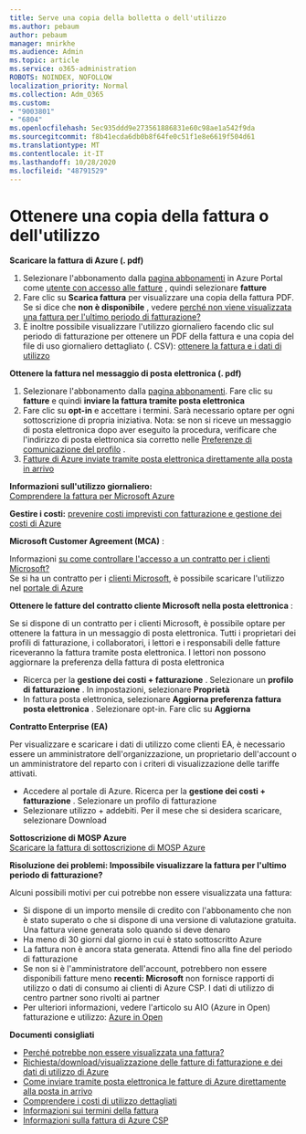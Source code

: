 ```yaml
---
title: Serve una copia della bolletta o dell'utilizzo
ms.author: pebaum
author: pebaum
manager: mnirkhe
ms.audience: Admin
ms.topic: article
ms.service: o365-administration
ROBOTS: NOINDEX, NOFOLLOW
localization_priority: Normal
ms.collection: Adm_O365
ms.custom:
- "9003801"
- "6804"
ms.openlocfilehash: 5ec935ddd9e273561886831e60c98ae1a542f9da
ms.sourcegitcommit: f8b41ecda6db0b8f64fe0c51f1e8e6619f504d61
ms.translationtype: MT
ms.contentlocale: it-IT
ms.lasthandoff: 10/28/2020
ms.locfileid: "48791529"
---
```

# <a name="get-a-copy-of-your-bill-or-usage"></a>Ottenere una copia della fattura o dell'utilizzo

**Scaricare la fattura di Azure (. pdf)**

1. Selezionare l'abbonamento dalla [pagina abbonamenti](https://portal.azure.com/#blade/Microsoft_Azure_Billing/SubscriptionsBlade) in Azure Portal come [utente con accesso alle fatture](https://docs.microsoft.com/azure/cost-management-billing/manage/manage-billing-access?WT.mc_id=Portal-Microsoft_Azure_Support) , quindi selezionare **fatture**
2. Fare clic su **Scarica fattura** per visualizzare una copia della fattura PDF. Se si dice che **non è disponibile** , vedere [perché non viene visualizzata una fattura per l'ultimo periodo di fatturazione?](https://docs.microsoft.com/azure/cost-management-billing/manage/download-azure-invoice-daily-usage-date?WT.mc_id=Portal-Microsoft_Azure_Support#noinvoice)
3. È inoltre possibile visualizzare l'utilizzo giornaliero facendo clic sul periodo di fatturazione per ottenere un PDF della fattura e una copia del file di uso giornaliero dettagliato (. CSV): [ottenere la fattura e i dati di utilizzo](https://docs.microsoft.com/azure/cost-management-billing/manage/download-azure-invoice-daily-usage-date?WT.mc_id=Portal-Microsoft_Azure_Support)

**Ottenere la fattura nel messaggio di posta elettronica (. pdf)**

1. Selezionare l'abbonamento dalla [pagina abbonamenti](https://ms.portal.azure.com/#blade/Microsoft_Azure_Billing/SubscriptionsBlade). Fare clic su **fatture** e quindi **inviare la fattura tramite posta elettronica**
2. Fare clic su **opt-in** e accettare i termini. Sarà necessario optare per ogni sottoscrizione di propria iniziativa. Nota: se non si riceve un messaggio di posta elettronica dopo aver eseguito la procedura, verificare che l'indirizzo di posta elettronica sia corretto nelle [Preferenze di comunicazione del profilo](https://account.windowsazure.com/profile) .
3. [Fatture di Azure inviate tramite posta elettronica direttamente alla posta in arrivo](https://azure.microsoft.com/blog/azure-email-invoices/)

**Informazioni sull'utilizzo giornaliero:**  
 [Comprendere la fattura per Microsoft Azure](https://docs.microsoft.com/azure/cost-management-billing/understand/review-individual-bill?WT.mc_id=Portal-Microsoft_Azure_Support)  

**Gestire i costi:** [prevenire costi imprevisti con fatturazione e gestione dei costi di Azure](https://docs.microsoft.com/azure/cost-management-billing/manage/getting-started?WT.mc_id=Portal-Microsoft_Azure_Support)  

**Microsoft Customer Agreement (MCA)** :

Informazioni  [su come controllare l'accesso a un contratto per i clienti Microsoft?](https://docs.microsoft.com/azure/cost-management-billing/manage/download-azure-invoice-daily-usage-date?WT.mc_id=Portal-Microsoft_Azure_Support#check-access-to-a-microsoft-customer-agreement)  
Se si ha un contratto per i [clienti Microsoft](https://docs.microsoft.com/azure/cost-management-billing/manage/download-azure-invoice-daily-usage-date?WT.mc_id=Portal-Microsoft_Azure_Support#check-access-to-a-microsoft-customer-agreement), è possibile scaricare l'utilizzo nel [portale di Azure](https://portal.azure.com/)

**Ottenere le fatture del contratto cliente Microsoft nella posta elettronica** :

Se si dispone di un contratto per i clienti Microsoft, è possibile optare per ottenere la fattura in un messaggio di posta elettronica. Tutti i proprietari dei profili di fatturazione, i collaboratori, i lettori e i responsabili delle fatture riceveranno la fattura tramite posta elettronica. I lettori non possono aggiornare la preferenza della fattura di posta elettronica

- Ricerca per la **gestione dei costi + fatturazione** . Selezionare un **profilo di fatturazione** . In impostazioni, selezionare **Proprietà**
- In fattura posta elettronica, selezionare **Aggiorna preferenza fattura posta elettronica** . Selezionare opt-in. Fare clic su **Aggiorna**

**Contratto Enterprise (EA)**

Per visualizzare e scaricare i dati di utilizzo come clienti EA, è necessario essere un amministratore dell'organizzazione, un proprietario dell'account o un amministratore del reparto con i criteri di visualizzazione delle tariffe attivati.

- Accedere al portale di Azure. Ricerca per la **gestione dei costi + fatturazione** . Selezionare un profilo di fatturazione
- Selezionare utilizzo + addebiti. Per il mese che si desidera scaricare, selezionare Download

**Sottoscrizione di MOSP Azure**  
[Scaricare la fattura di sottoscrizione di MOSP Azure](https://docs.microsoft.com/azure/cost-management-billing/understand/download-azure-invoice?WT.mc_id=Portal-Microsoft_Azure_Support#download-your-mosp-azure-subscription-invoice)

**Risoluzione dei problemi: Impossibile visualizzare la fattura per l'ultimo periodo di fatturazione?**

Alcuni possibili motivi per cui potrebbe non essere visualizzata una fattura:

- Si dispone di un importo mensile di credito con l'abbonamento che non è stato superato o che si dispone di una versione di valutazione gratuita. Una fattura viene generata solo quando si deve denaro
- Ha meno di 30 giorni dal giorno in cui è stato sottoscritto Azure
- La fattura non è ancora stata generata. Attendi fino alla fine del periodo di fatturazione
- Se non si è l'amministratore dell'account, potrebbero non essere disponibili fatture meno **recenti: Microsoft** non fornisce rapporti di utilizzo o dati di consumo ai clienti di Azure CSP. I dati di utilizzo di centro partner sono rivolti ai partner
- Per ulteriori informazioni, vedere l'articolo su AIO (Azure in Open) fatturazione e utilizzo: [Azure in Open](https://azure.microsoft.com/offers/ms-azr-0111p/)

**Documenti consigliati**

- [Perché potrebbe non essere visualizzata una fattura?](https://docs.microsoft.com/azure/cost-management-billing/understand/download-azure-invoice?WT.mc_id=Portal-Microsoft_Azure_Support#noinvoice)
- [Richiesta/download/visualizzazione delle fatture di fatturazione e dei dati di utilizzo di Azure](https://docs.microsoft.com/azure/cost-management-billing/manage/download-azure-invoice-daily-usage-date?WT.mc_id=Portal-Microsoft_Azure_Support)
- [Come inviare tramite posta elettronica le fatture di Azure direttamente alla posta in arrivo](https://docs.microsoft.com/azure/cost-management-billing/manage/download-azure-invoice-daily-usage-date?WT.mc_id=Portal-Microsoft_Azure_Support)
- [Comprendere i costi di utilizzo dettagliati](https://docs.microsoft.com/azure/cost-management-billing/understand/review-individual-bill?WT.mc_id=Portal-Microsoft_Azure_Support#csv)
- [Informazioni sui termini della fattura](https://docs.microsoft.com/azure/cost-management-billing/understand/understand-invoice?WT.mc_id=Portal-Microsoft_Azure_Support)
- [Informazioni sulla fattura di Azure CSP](https://docs.microsoft.com/partner-center/azure-plan-lp?WT.mc_id=Portal-Microsoft_Azure_Support)
